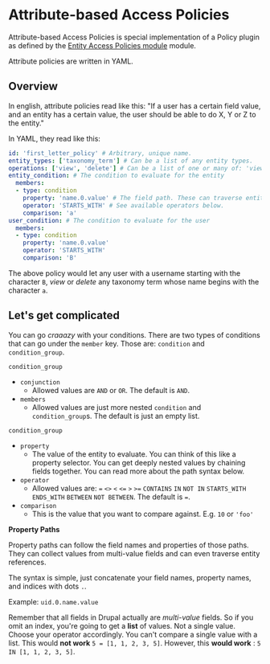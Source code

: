 # Attribute-based Access Policies

Attribute-based Access Policies is special implementation of a Policy plugin as defined by the [Entity Access Policies module](https://github.com/gabesullice/entity_access_policies) module.

Attribute policies are written in YAML.

## Overview

In english, attribute policies read like this: "If a user has a certain field value, and an entity has a certain value, the user should be able to do X, Y or Z to the entity."

In YAML, they read like this:

```yaml
id: 'first_letter_policy' # Arbitrary, unique name.
entity_types: ['taxonomy_term'] # Can be a list of any entity types.
operations: ['view', 'delete'] # Can be a list of one or many of: 'view', 'update', 'delete'
entity_condition: # The condition to evaluate for the entity
  members:
  - type: condition
    property: 'name.0.value' # The field path. These can traverse entity references!
    operator: 'STARTS_WITH' # See available operators below.
    comparison: 'a'
user_condition: # The condition to evaluate for the user
  members:
  - type: condition
    property: 'name.0.value'
    operator: 'STARTS_WITH'
    comparison: 'B'
```

The above policy would let any user with a username starting with the character `B`, _view_ or _delete_ any taxonomy term whose name begins with the character `a`.

## Let's get complicated

You can go _craaazy_ with your conditions. There are two types of conditions that can go under the `member` key. Those are: `condition` and `condition_group`.

`condition_group`
- `conjunction`
  - Allowed values are `AND` or `OR`. The default is `AND`.
- `members`
  - Allowed values are just more nested `condition` and `condition_group`s. The default is just an empty list.

`condition_group`
- `property`
  - The value of the entity to evaluate. You can think of this like a property selector. You can get deeply nested values by chaining fields together. You can read more about the path syntax below.
- `operator`
  - Allowed values are: `=` `<>` `<` `<=` `>` `>=` `CONTAINS` `IN` `NOT IN` `STARTS_WITH` `ENDS_WITH` `BETWEEN` `NOT BETWEEN`. The default is `=`.
- `comparison`
  - This is the value that you want to compare against. E.g. `10` or `'foo'`

**Property Paths**

Property paths can follow the field names and properties of those paths. They can collect values from multi-value fields and can even traverse entity references.

The syntax is simple, just concatenate your field names, property names, and indices with dots `.`.

Example: `uid.0.name.value`

Remember that all fields in Drupal actually are _multi-value_ fields. So if you omit an index, you're going to get a **list** of values. Not a single value. Choose your operator accordingly. You can't compare a single value with a list. This would **not work** `5 = [1, 1, 2, 3, 5]`. However, this **would work** : `5 IN [1, 1, 2, 3, 5]`.
